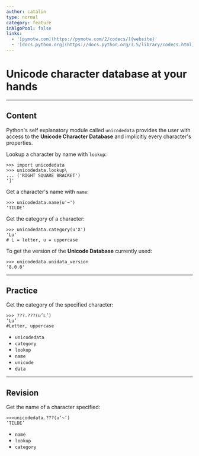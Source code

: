 ```yaml
---
author: catalin
type: normal
category: feature
inAlgoPool: false
links:
  - '[pymotw.com](https://pymotw.com/2/codecs/){website}'
  - '[docs.python.org](https://docs.python.org/3.5/library/codecs.html){website}'
---
```


# Unicode character database at your hands


---

## Content

Python's self explanatory module called `unicodedata` provides the user with access to the **Unicode Character Database** and implicitly every character's properties.

Lookup a character by name with `lookup`:

```plain-text
>>> import unicodedata
>>> unicodedata.lookup\
... ('RIGHT SQUARE BRACKET')
']'

```

Get a character's name with `name`:

```plain-text
>>> unicodedata.name(u'~')
'TILDE'
```

Get the category of a character:

```plain-text
>>> unicodedata.category(u'X')
'Lu'
# L = letter, u = uppercase
```

To get the version of the **Unicode Database** currently used:

```plain-text
>>> unicodedata.unidata_version
'8.0.0'
```


---

## Practice

Get the category of the specified character:

```plain-text
>>> ???.???(u’L’)
‘Lu’
#Letter, uppercase
```

- `unicodedata`
- `category`
- `lookup`
- `name`
- `unicode`
- `data`


---

## Revision

Get the name of a character specified:

```plain-text
>>>unicodedata.???(u’~’)
‘TILDE’
```

- `name`
- `lookup`
- `category`
